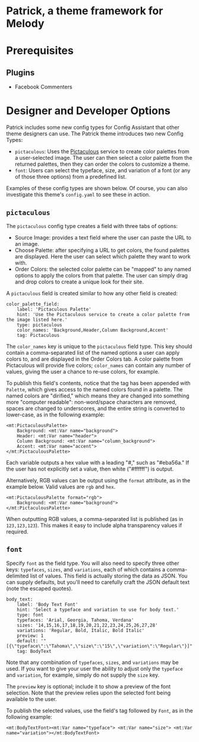 # Patrick, a theme framework for Melody



# Prerequisites

## Plugins

* Facebook Commenters

# Designer and Developer Options

Patrick includes some new config types for Config Assistant that other theme designers can use. The Patrick theme introduces two new Config Types:

* `pictaculous`: Uses the [Pictaculous](http://pictaculous.com) service to create color palettes from a user-selected image. The user can then select a color palette from the returned palettes, then they can order the colors to customize a theme.
* `font`: Users can select the typeface, size, and variation of a font (or any of those three options) from a predefined list.

Examples of these config types are shown below. Of course, you can also investigate this theme's `config.yaml` to see these in action.

## `pictaculous`

The `pictaculous` config type creates a field with three tabs of options:

* Source Image: provides a text field where the user can paste the URL to an image.
* Choose Palette: after specifying a URL to get colors, the found palettes are displayed. Here the user can select which palette they want to work with.
* Order Colors: the selected color palette can be "mapped" to any named options to apply the colors from that palette. The user can simply drag and drop colors to create a unique look for their site.

A `pictaculous` field is created similar to how any other field is created:

    color_palette_field:
        label: 'Pictaculous Palette'
        hint: 'Use the Pictaculous service to create a color palette from the image listed here.'
        type: pictaculous
        color_names: 'Background,Header,Column Background,Accent'
        tag: Pictaculous

The `color_names` key is unique to the `pictaculous` field type. This key should contain a comma-separated list of the named options a user can apply colors to, and are displayed in the Order Colors tab. A color palette from Pictaculous will provide five colors; `color_names` can contain any number of values, giving the user a chance to re-use colors, for example.

To publish this field's contents, notice that the tag has been appended with `Palette`, which gives access to the named colors found in a palette. The named colors are "dirified," which means they are changed into something more "computer readable": non-word/space characters are removed, spaces are changed to underscores, and the entire string is converted to lower-case, as in the following example:

    <mt:PictaculousPalette>
        Background: <mt:Var name="background">
        Header: <mt:Var name="header">
        Column Background: <mt:Var name="column_background">
        Accent: <mt:Var name="accent">
    </mt:PictaculousPalette>

Each variable outputs a hex value with a leading "#," such as "#eba56a." If the user has not explicitly set a value, then white ("#ffffff") is output.

Alternatively, RGB values can be output using the `format` attribute, as in the example below. Valid values are `rgb` and `hex`.

    <mt:PictaculousPalette format="rgb">
        Background: <mt:Var name="background">
    </mt:PictaculousPalette>

When outputting RGB values, a comma-separated list is published (as in `123,123,123`). This makes it easy to include alpha transparency values if required.

## `font`

Specify `font` as the field type. You will also need to specify three other keys: `typefaces`, `sizes`, and `variations`, each of which contains a comma-delimited list of values. This field is actually storing the data as JSON. You can supply defaults, but you'll need to carefully craft the JSON default text (note the escaped quotes).

    body_text:
        label: 'Body Text Font'
        hint: 'Select a typeface and variation to use for body text.'
        type: font
        typefaces: 'Arial, Georgia, Tahoma, Verdana'
        sizes: '14,15,16,17,18,19,20,21,22,23,24,25,26,27,28'
        variations: 'Regular, Bold, Italic, Bold Italic'
        preview: 1
        default: '"[{\"typeface\":\"Tahoma\",\"size\":\"15\",\"variation\":\"Regular\"}]"'
        tag: BodyText

Note that any combination of `typefaces`, `sizes`, and `variations` may be used. If you want to give your user the ability to adjust only the `typeface` and `variation`, for example, simply do not supply the `size` key.

The `preview` key is optional; include it to show a preview of the font selection. Note that the preview relies upon the selected font being available to the user.

To publish the selected values, use the field's tag followed by `Font`, as in the following example:

    <mt:BodyTextFont><mt:Var name="typeface"> <mt:Var name="size"> <mt:Var name="variation"></mt:BodyTextFont>

